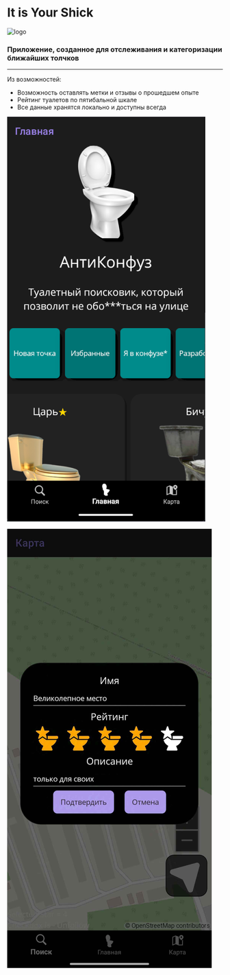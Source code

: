 
# It is Your Shick

![logo](https://github.com/user-attachments/assets/3b8c23d3-a54b-47a1-9a8d-22b31e3df186)

### Приложение, созданное для отслеживания и категоризации ближайших толчков
---
Из возможностей:

* Возможность оставлять метки и отзывы о прошедшем опыте
* Рейтинг туалетов по пятибальной шкале
* Все данные хранятся локально и доступны всегда

![preview](MFASeekerApp/Images/preview.png)

![rating](MFASeekerApp/Images/ratings.jpg)

